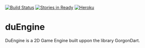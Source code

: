 [![Build Status](https://drone.io/github.com/cantidio/duEngine/status.png)](https://drone.io/github.com/cantidio/duEngine/latest)
[![Stories in Ready](https://badge.waffle.io/cantidio/duEngine.png?label=ready&title=Ready)](https://waffle.io/cantidio/duEngine)
[![Heroku](https://heroku-deployment-badges.herokuapp.com/?app=duengine)](http://duengine.herokuapp.com)

duEngine
========

DuEngine is a 2D Game Engine built uppon the library GorgonDart.
